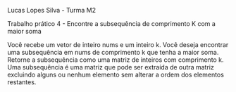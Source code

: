 Lucas Lopes Silva - Turma M2

Trabalho prático 4 - Encontre a subsequência de comprimento K com a maior soma

Você recebe um vetor de inteiro nums e um inteiro k. Você deseja encontrar uma subsequência em
nums de comprimento k que tenha a maior soma.
Retorne a subsequência como uma matriz de inteiros com comprimento k.
Uma subsequência é uma matriz que pode ser extraída de outra matriz excluindo alguns ou nenhum
elemento sem alterar a ordem dos elementos restantes.
